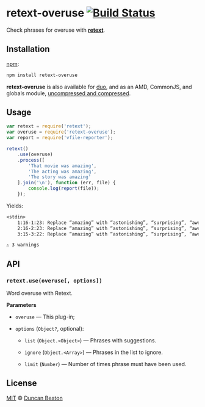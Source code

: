 # retext-overuse [![Build Status][travis-badge]][travis]

Check phrases for overuse with [**retext**][retext].

## Installation

[npm][npm-install]:

```bash
npm install retext-overuse
```

**retext-overuse** is also available for [duo][duo-install], and as an
AMD, CommonJS, and globals module, [uncompressed and compressed][releases].

## Usage

```js
var retext = require('retext');
var overuse = require('retext-overuse');
var report = require('vfile-reporter');

retext()
    .use(overuse)
    .process([
		'That movie was amazing',
		'The acting was amazing',
		'The story was amazing'
    ].join('\n'), function (err, file) {
        console.log(report(file));
    });
```

Yields:

```txt
<stdin>
	1:16-1:23: Replace “amazing” with “astonishing”, “surprising”, “awe-inspiring”, “awesome”, “awful”, “awing”, “impressive”
	2:16-2:23: Replace “amazing” with “astonishing”, “surprising”, “awe-inspiring”, “awesome”, “awful”, “awing”, “impressive”
	3:15-3:22: Replace “amazing” with “astonishing”, “surprising”, “awe-inspiring”, “awesome”, “awful”, “awing”, “impressive”

⚠ 3 warnings
```

## API

### `retext.use(overuse[, options])`

Word overuse with Retext.

**Parameters**

*   `overuse` — This plug-in;

*   `options` (`Object?`, optional):

    *   `list` (`Object.<Object>`)
        — Phrases with suggestions.

    *   `ignore` (`Object.<Array>`)
        — Phrases in the list to ignore.

    *   `limit` (`Number`)
        — Number of times phrase must have been used.

## License

[MIT][license] © [Duncan Beaton][author]

<!-- Definitions -->

[travis-badge]: https://img.shields.io/travis/dunckr/retext-overuse.svg

[travis]: https://travis-ci.org/dunckr/retext-overuse

[npm-install]: https://docs.npmjs.com/cli/install

[duo-install]: http://duojs.org/#getting-started

[releases]: https://github.com/dunckr/retext-overuse/releases

[license]: LICENSE

[author]: http://dunckr.com

[retext]: https://github.com/wooorm/retext
